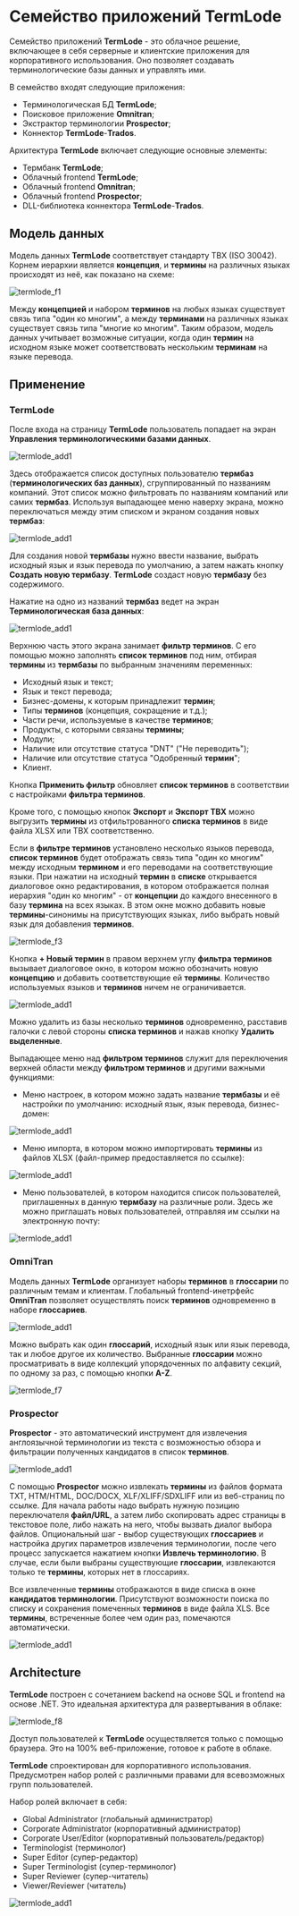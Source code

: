 # Семейство приложений TermLode

Семейство приложений **TermLode** - это облачное решение, включающее в себя серверные и клиентские приложения для корпоративного использования. Оно позволяет создавать терминологические базы данных и управлять ими.

В семейство входят следующие приложения:

- Терминологическая БД **TermLode**;
- Поисковое приложение **Omnitran**;
- Экстрактор терминологии **Prospector**;
- Коннектор **TermLode**-**Trados**.

Архитектура **TermLode** включает следующие основные элементы:

- Термбанк **TermLode**;
- Облачный frontend **TermLode**;
- Облачный frontend **Omnitran**;
- Облачный frontend **Prospector**;
- DLL-библиотека коннектора **TermLode**-**Trados**.

## Модель данных

Модель данных **TermLode** соответствует стандарту TBX (ISO 30042). Корнем иерархии является **концепция**, и **термины** на различных языках происходят из неё, как показано на схеме:

![termlode_f1](termlode_f1.png)

Между **концепцией** и набором **терминов** на любых языках существует связь типа "один ко многим", а между **терминами** на различных языках существует связь типа "многие ко многим". Таким образом, модель данных учитывает возможные ситуации, когда один **термин** на исходном языке может соответствовать нескольким **терминам** на языке перевода.

## Применение

### TermLode

После входа на страницу **TermLode** пользователь попадает на экран **Управления терминологическими базами данных**.

![termlode_add1](termlode_add_1.png)

Здесь отображается список доступных пользователю **термбаз** (**терминологических баз данных**), сгруппированный по названиям компаний. Этот список можно фильтровать по названиям компаний или самих **термбаз**. Используя выпадающее меню наверху экрана, можно переключаться между этим списком и экраном создания новых **термбаз**: 

![termlode_add1](termlode_add_2.png)

Для создания новой **термбазы** нужно ввести название, выбрать исходный язык и язык перевода по умолчанию, а затем нажать кнопку **Создать новую термбазу**. **TermLode** создаст новую **термбазу** без содержимого.

Нажатие на одно из названий **термбаз** ведет на экран **Терминологическая база данных**:

![termlode_add1](termlode_add_3.png)

Верхнюю часть этого экрана занимает **фильтр терминов**. С его помощью можно заполнять **список терминов** под ним, отбирая **термины** из **термбазы** по выбранным значениям переменных:

- Исходный язык и текст;
- Язык и текст перевода;
- Бизнес-домены, к которым принадлежит **термин**;
- Типы **терминов** (концепция, сокращение и т.д.);
- Части речи, используемые в качестве **терминов**;
- Продукты, с которыми связаны **термины**;
- Модули;
- Наличие или отсутствие статуса "DNT" ("Не переводить");
- Наличие или отсутствие статуса "Одобренный **термин**";
- Клиент.

Кнопка **Применить фильтр** обновляет **список терминов** в соответствии с настройками **фильтра терминов**.

Кроме того, с помощью кнопок **Экспорт** и **Экспорт TBX** можно выгрузить **термины** из отфильтрованного **списка терминов** в виде файла XLSX или TBX соответственно.

Если в **фильтре терминов** установлено несколько языков перевода, **список терминов** будет отображать связь типа "один ко многим" между исходным **термином** и его переводами на соответствующие языки. При нажатии на исходный **термин** в **списке** открывается диалоговое окно редактирования, в котором отображается полная иерархия "один ко многим" - от **концепции** до каждого внесенного в базу **термина** на всех языках. В этом окне можно добавить новые **термины**-синонимы на присутствующих языках, либо выбрать новый язык для добавления **терминов**.

![termlode_f3](termlode_f3.png)

Кнопка **+ Новый термин** в правом верхнем углу **фильтра терминов** вызывает диалоговое окно, в котором можно обозначить новую **концепцию** и добавить соответствующие ей **термины**. Количество используемых языков и **терминов** ничем не ограничивается.

![termlode_add1](termlode_add_7.png)

Можно удалить из базы несколько **терминов** одновременно, расставив галочки с левой стороны **списка терминов** и нажав кнопку **Удалить выделенные**.

Выпадающее меню над **фильтром терминов** служит для переключения верхней области между **фильтром терминов** и другими важными функциями:

- Меню настроек, в котором можно задать название **термбазы** и её настройки по умолчанию: исходный язык, язык перевода, бизнес-домен:

![termlode_add1](termlode_add_4.png)

- Меню импорта, в котором можно импортировать **термины** из файлов XLSX (файл-пример предоставляется по ссылке):

![termlode_add1](termlode_add_5.png)

- Меню пользователей, в котором находится список пользователей, приглашенных в данную **термбазу** на различные роли. Здесь же можно приглашать новых пользователей, отправляя им ссылки на электронную почту:

![termlode_add1](termlode_add_6.png)

### OmniTran

Модель данных **TermLode** организует наборы **терминов** в **глоссарии** по различным темам и клиентам. Глобальный frontend-инетрфейс **OmniTran** позволяет осуществлять поиск **терминов** одновременно в наборе **глоссариев**.

![termlode_add1](termlode_add_8.png)

Можно выбрать как один **глоссарий**, исходный язык или язык перевода, так и любое другое их количество. Выбранные **глоссарии** можно просматривать в виде коллекций упорядоченных по алфавиту секций, по одному за раз, с помощью кнопки **A-Z**.

![termlode_f7](termlode_f7.png)

### Prospector

**Prospector** - это автоматический инструмент для извлечения англоязычной терминологии из текста с возможностью обзора и фильтрации полученных кандидатов в список **терминов**.

![termlode_add1](termlode_add_9.png)

С помощью **Prospector** можно извлекать **термины** из файлов формата TXT, HTM/HTML, DOC/DOCX, XLF/XLIFF/SDXLIFF или из веб-страниц по ссылке. Для начала работы надо выбрать нужную позицию переключателя **файл/URL**, а затем либо скопировать адрес страницы в текстовое поле, либо нажать на него, чтобы вызвать диалог выбора файлов. Опциональный шаг - выбор существующих **глоссариев** и настройка других параметров извлечения терминологии, после чего процесс запускается нажатием кнопки **Извлечь терминологию**. В случае, если были выбраны существующие **глоссарии**, извлекаются только те **термины**, которых нет в глоссариях.

Все извлеченные **термины** отображаются в виде списка в окне **кандидатов терминологии**. Присутствуют возможности поиска по списку и сохранения помеченных **терминов** в виде файла XLS. Все **термины**, встреченные более чем один раз, помечаются автоматически.

![termlode_add1](termlode_add_10.png)

## Architecture

**TermLode** построен с сочетанием backend на основе SQL и frontend на основе .NET. Это идеальная архитектура для развертывания в облаке:

![termlode_f8](termlode_f8.png)

Доступ пользователей к **TermLode** осуществляется только с помощью браузера. Это на 100% веб-приложение, готовое к работе в облаке.

**TermLode** спроектирован для корпоративного использования. Предусмотрен набор ролей с различными правами для всевозможных групп пользователей.

Набор ролей включает в себя:

- Global Administrator (глобальный администратор)
- Corporate Administrator (корпоративный администратор)
- Corporate User/Editor (корпоративный пользователь/редактор)
- Terminologist (терминолог)
- Super Editor (супер-редактор)
- Super Terminologist (супер-терминолог)
- Super Reviewer (супер-читатель)
- Viewer/Reviewer (читатель)

![termlode_add1](termlode_add_11.png)
